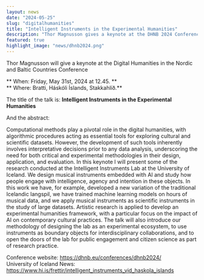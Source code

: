 ```yaml
---
layout: news
date: "2024-05-25"
slug: "digitalhumanities"
title: "Intelligent Instruments in the Experimental Humanities"
description: "Thor Magnusson gives a keynote at the DHNB 2024 Conference"
featured: true
highlight_image: "news/dhnb2024.png"
---
```


<script>
    import CaptionedImage from "../../components/Images/CaptionedImage.svelte"
</script>

<CaptionedImage
    src="news/dhnb2024.png"
    alt="The Digital Humanities in the Nordic and Baltic Countries Conference"
    caption="Conference image showing a volcano and the name of the conference."
/>

Thor Magnusson will give a keynote at the Digital Humanities in the Nordic and Baltic Countries Conference

** When: Friday, May 31st, 2024 at 12.45. **  
** Where: Bratti, Háskóli Íslands, Stakkahlíð.**  


The title of the talk is: **Intelligent Instruments in the Experimental Humanities**  

And the abstract:  

Computational methods play a pivotal role in the digital humanities, with algorithmic procedures acting as essential tools for exploring cultural and scientific datasets. However, the development of such tools inherently involves interpretative decisions prior to any data analysis, underscoring the need for both critical and experimental methodologies in their design, application, and evaluation. In this keynote I will present some of the research conducted at the Intelligent Instruments Lab at the University of Iceland. We design musical instruments embedded with AI and study how people engage with intelligence, agency and intention in these objects. In this work we have, for example, developed a new variation of the traditional Icelandic langspil, we have trained machine learning models on hours of musical data, and we apply musical instruments as scientific instruments in the study of large datasets. Artistic research is applied to develop an experimental humanities framework, with a particular focus on the impact of AI on contemporary cultural practices. The talk will also introduce our methodology of designing the lab as an experimental ecosystem, to use instruments as boundary objects for interdisciplinary collaborations, and to open the doors of the lab for public engagement and citizen science as part of research practice.


Conference website: https://dhnb.eu/conferences/dhnb2024/  
University of Iceland News: https://www.hi.is/frettir/intelligent_instruments_vid_haskola_islands  

